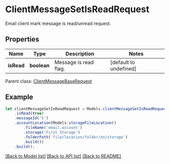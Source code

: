 # ClientMessageSetIsReadRequest

Email client mark message is read/unread request.             

## Properties
Name | Type | Description | Notes
---- | ---- | ----------- | -----
**isRead** | **boolean** | Message is read flag.              | [default to undefined]

 Parent class: [ClientMessageBaseRequest](ClientMessageBaseRequest.md)


## Example
```typescript
let clientMessageSetIsReadRequest = Models.clientMessageSetIsReadRequest()
    .isRead(true)
    .messageId('5')
    .accountLocation(Models.storageFileLocation()
        .fileName('email.account')
        .storage('First Storage')
        .folderPath('file/location/folder/on/storage')
        .build())
    .build();
```


[[Back to Model list]](README.md#documentation-for-models) [[Back to API list]](README.md#documentation-for-api-endpoints) [[Back to README]](README.md)
